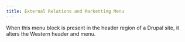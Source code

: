 ```yaml
---
title: External Relations and Marketting Menu
---
```

When this menu block is present in the header region of a Drupal site, it alters the Western header and menu.
